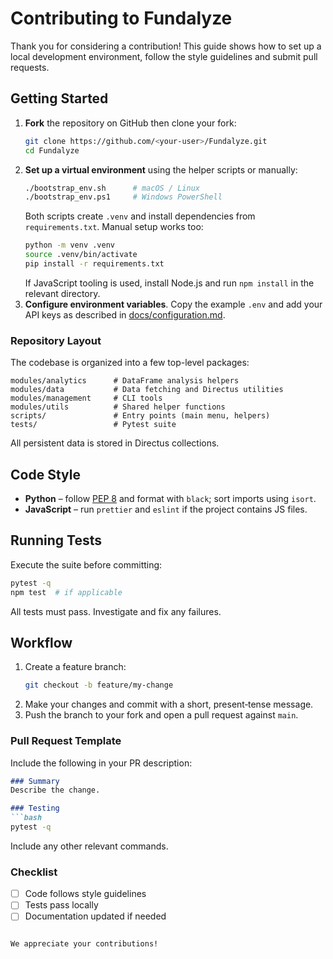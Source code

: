# Contributing to Fundalyze

Thank you for considering a contribution! This guide shows how to set up a local development environment, follow the style guidelines and submit pull requests.

## Getting Started

1. **Fork** the repository on GitHub then clone your fork:
   ```bash
   git clone https://github.com/<your-user>/Fundalyze.git
   cd Fundalyze
   ```
2. **Set up a virtual environment** using the helper scripts or manually:
   ```bash
   ./bootstrap_env.sh      # macOS / Linux
   ./bootstrap_env.ps1     # Windows PowerShell
   ```
   Both scripts create `.venv` and install dependencies from `requirements.txt`.
   Manual setup works too:
   ```bash
   python -m venv .venv
   source .venv/bin/activate
   pip install -r requirements.txt
   ```
   If JavaScript tooling is used, install Node.js and run `npm install` in the
   relevant directory.
3. **Configure environment variables**. Copy the example `.env` and add your API
 keys as described in [docs/configuration.md](docs/configuration.md).

### Repository Layout

The codebase is organized into a few top-level packages:

```
modules/analytics      # DataFrame analysis helpers
modules/data           # Data fetching and Directus utilities
modules/management     # CLI tools
modules/utils          # Shared helper functions
scripts/               # Entry points (main menu, helpers)
tests/                 # Pytest suite
```
All persistent data is stored in Directus collections.

## Code Style

- **Python** – follow [PEP 8](https://peps.python.org/pep-0008/) and format with
  `black`; sort imports using `isort`.
- **JavaScript** – run `prettier` and `eslint` if the project contains JS files.

## Running Tests

Execute the suite before committing:
```bash
pytest -q
npm test  # if applicable
```
All tests must pass. Investigate and fix any failures.

## Workflow

1. Create a feature branch:
   ```bash
   git checkout -b feature/my-change
   ```
2. Make your changes and commit with a short, present‑tense message.
3. Push the branch to your fork and open a pull request against `main`.

### Pull Request Template
Include the following in your PR description:

```markdown
### Summary
Describe the change.

### Testing
```bash
pytest -q
```
Include any other relevant commands.

### Checklist
- [ ] Code follows style guidelines
- [ ] Tests pass locally
- [ ] Documentation updated if needed
```

We appreciate your contributions!
